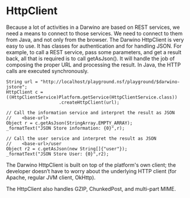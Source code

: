 # HttpClient
Because a lot of activities in a Darwino are based on REST services, we need a means to connect to those services. We need to connect to them from Java, and not only from the browser. The Darwino HttpClient is very easy to use. It has classes for authentication and for handling JSON. For example, to call a REST service, pass some parameters, and get a result back, all that is required is to call getAsJson(). It will handle the job of composing the proper URL and processing the result. In Java, the HTTP calls are executed synchronously.

```
String url = "http://localhost/playground.nsf/playground/$darwino-jstore";
HttpClient c = ((HttpClientService)Platform.getService(HttpClientService.class))
  					.createHttpClient(url);

// Call the information service and interpret the result as JSON
//    <base-url>
Object r = c.getAsJson(StringArray.EMPTY_ARRAY);                      
_formatText("JSON Store information: {0}",r);

// Call the user service and interpret the result as JSON
//    <base-url>/user
Object r2 = c.getAsJson(new String[]{"user"});                      
_formatText("JSON Store User: {0}",r2);

```
The Darwino HttpClient is built on top of the platform's own client; the developer doesn’t have to worry about the underlying HTTP client (for Apache, regular JVM client, OkHttp).
 
The HttpClient also handles GZIP, ChunkedPost, and multi-part MIME.
